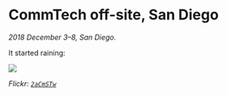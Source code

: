 CommTech off-site, San Diego
============================

*2018 December 3–8, San Diego.*

It started raining:

![](https://farm5.staticflickr.com/4915/44387370740_39750b8708_c.jpg)

*Flickr: [`2aCmSTw`](https://flic.kr/p/2aCmSTw)*
